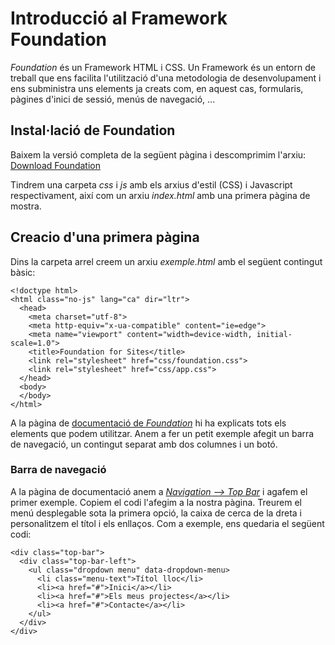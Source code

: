 # Introducció al Framework Foundation
*Foundation* és un Framework HTML i CSS. Un Framework és un entorn de treball que ens facilita l'utilització d'una metodologia de desenvolupament i ens subministra uns elements ja creats com, en aquest cas, formularis, pàgines d'inici de sessió, menús de navegació, ...

## Instal·lació de Foundation
Baixem la versió completa de la següent pàgina i descomprimim l'arxiu:
[Download Foundation](https://download.get.foundation/sites/download/)

Tindrem una carpeta *css* i *js* amb els arxius d'estil (CSS) i Javascript respectivament, així com un arxiu *index.html* amb una primera pàgina de mostra.

## Creacio d'una primera pàgina
Dins la carpeta arrel creem un arxiu *exemple.html* amb el següent contingut bàsic:

~~~
<!doctype html>
<html class="no-js" lang="ca" dir="ltr">
  <head>
    <meta charset="utf-8">
    <meta http-equiv="x-ua-compatible" content="ie=edge">
    <meta name="viewport" content="width=device-width, initial-scale=1.0">
    <title>Foundation for Sites</title>
    <link rel="stylesheet" href="css/foundation.css">
    <link rel="stylesheet" href="css/app.css">
  </head>
  <body>
  </body>
</html>
~~~

A la pàgina de [documentació de *Foundation*](https://get.foundation/sites/docs/) hi ha explicats tots els elements que podem utilitzar. Anem a fer un petit exemple afegit un barra de navegació, un contingut separat amb dos columnes i un botó.

### Barra de navegació
A la pàgina de documentació anem a *[Navigation --> Top Bar](https://get.foundation/sites/docs/top-bar.html)* i agafem el primer exemple. Copiem el codi l'afegim a la nostra pàgina. Treurem el menú desplegable sota la primera opció, la caixa de cerca de la dreta i personalitzem el títol i els enllaços. Com a exemple, ens quedaria el següent codi:
~~~
<div class="top-bar">
  <div class="top-bar-left">
    <ul class="dropdown menu" data-dropdown-menu>
      <li class="menu-text">Títol lloc</li>
      <li><a href="#">Inici</a></li>
      <li><a href="#">Els meus projectes</a></li>
      <li><a href="#">Contacte</a></li>
    </ul>
  </div>
</div>
~~~
